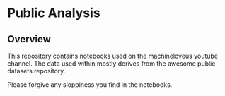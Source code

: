 # Public Analysis

## Overview
This repository contains notebooks used on the machineloveus youtube channel. The data used within mostly derives from the awesome public datasets repository.

Please forgive any sloppiness you find in the notebooks.
